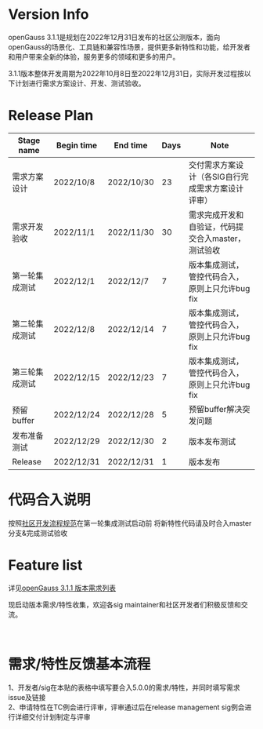 # Version Info
openGauss 3.1.1是规划在2022年12月31日发布的社区公测版本，面向openGauss的场景化、工具链和兼容性场景，提供更多新特性和功能，给开发者和用户带来全新的体验，服务更多的领域和更多的用户。<br>

3.1.1版本整体开发周期为2022年10月8日至2022年12月31日，实际开发过程按以下计划进行需求方案设计、开发、测试验收。<br>

# Release Plan


|Stage  name             | Begin time  | End time   | Days | Note                                      |
| ---------------------- | ----------- | ---------- | ---- | ----------------------------------------------------------|
| 需求方案设计        | 2022/10/8  | 2022/10/30  | 23   | 交付需求方案设计（各SIG自行完成需求方案设计评审）   |
| 需求开发验收           | 2022/11/1  | 2022/11/30  | 30   | 需求完成开发和自验证，代码提交合入master，测试验收    |
| 第一轮集成测试          | 2022/12/1 | 2022/12/7  | 7    | 版本集成测试，管控代码合入，原则上只允许bug fix                         |
| 第二轮集成测试          | 2022/12/8 | 2022/12/14  | 7    | 版本集成测试，管控代码合入，原则上只允许bug fix                            |
| 第三轮集成测试          | 2022/12/15 | 2022/12/23  | 7    | 版本集成测试，管控代码合入，原则上只允许bug fix                          |
| 预留buffer             | 2022/12/24  | 2022/12/28   | 5    |预留buffer解决突发问题       |
| 发布准备测试           | 2022/12/29  | 2022/12/30  | 2     | 版本发布测试        |
| Release               | 2022/12/31 | 2022/12/31   | 1    | 版本发布                                         |


# 代码合入说明

按照[社区开发流程规范](https://gitee.com/opengauss/release-management/blob/master/openGauss%E7%A4%BE%E5%8C%BA%E5%8C%96%E5%BC%80%E5%8F%91%E6%B5%81%E7%A8%8B%E8%A7%84%E8%8C%83.md)在第一轮集成测试启动前
将新特性代码请及时合入master分支&完成测试验收


# Feature list
详见[openGauss 3.1.1 版本需求列表](https://e.gitee.com/opengaussorg/projects/451125/requirements/table)



现启动版本需求/特性收集，欢迎各sig maintainer和社区开发者们积极反馈和交流。<br>

<br>

# 需求/特性反馈基本流程 <br />
1、开发者/sig在本贴的表格中填写要合入5.0.0的需求/特性，并同时填写需求issue及链接     <br>
2、申请特性在TC例会进行评审，评审通过后在release management sig例会进行详细交付计划制定与评审
<br><br>